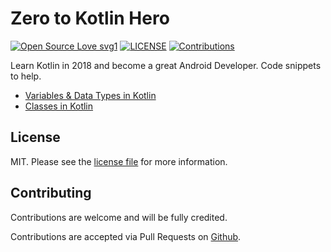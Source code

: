 # Zero to Kotlin Hero

[![Open Source Love svg1](https://badges.frapsoft.com/os/v1/open-source.svg?v=103)](https://github.com/AdoraNwodo/zero-to-kotlin-hero/)
[![LICENSE](https://img.shields.io/github/license/AdoraNwodo/zero-to-kotlin-hero.svg)](https://github.com/AdoraNwodo/zero-to-kotlin-hero/blob/master/LICENSE)
[![Contributions](https://img.shields.io/badge/contributions-welcome-orange.svg)](https://github.com/AdoraNwodo/zero-to-kotlin-hero/network/members)

Learn Kotlin in 2018 and become a great Android Developer. Code snippets to help.

 - [Variables & Data Types in Kotlin](https://github.com/AdoraNwodo/zero-to-kotlin-hero/tree/master/01%20-%20Variables%20and%20Data%20Types/src)
 - [Classes in Kotlin](https://github.com/AdoraNwodo/zero-to-kotlin-hero/tree/master/02%20-%20Kotlin%20Classes/src)


## License

MIT. Please see the [license file](https://github.com/AdoraNwodo/zero-to-kotlin-hero/blob/master/LICENSE) for more information.



## Contributing

Contributions are welcome and will be fully credited.

Contributions are accepted via Pull Requests on [Github](https://github.com/adoranwodo/zero-to-kotlin-hero).
